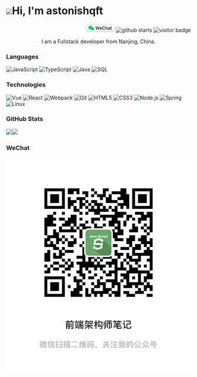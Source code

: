 # <img src="https://media.giphy.com/media/mGcNjsfWAjY5AEZNw6/giphy.gif" width="50">Hi, I'm astonishqft
<p align="right">
<a href="https://raw.githubusercontent.com/astonishqft/astonishqft/master/imgs/wechart_qr.jpeg"><img style="height: 22px" src="imgs/wechat.svg" alt="微信"></a>
<img style="height: 22px" src="https://img.shields.io/github/followers/astonishqft?label=follow&style=social" alt="github starts"/>
<img style="height: 22px" src="https://visitor-badge.laobi.icu/badge?page_id=astonishqft.visitor-badge&left_color=red&right_color=green&" alt="visitor badge"/>
</p>
  
<p align="center">I am a Fullstack developer from Nanjing, China. </p>

### Languages

![JavaScript](https://img.shields.io/badge/-JavaScript-000?&logo=JavaScript)
![TypeScript](https://img.shields.io/badge/-TypeScript-000?&logo=TypeScript)
![Java](https://img.shields.io/badge/-Java-000?&logo=Java&logoColor=007396)
![SQL](https://img.shields.io/badge/-SQL-000?&logo=MySQL)

### Technologies

![Vue](https://img.shields.io/badge/-Vue-000?&logo=Vue.js)
![React](https://img.shields.io/badge/-React-000?&logo=React)
![Webpack](https://img.shields.io/badge/-Webpack-000?&logo=webpack)
![Git](https://img.shields.io/badge/-git-000?&logo=git)
![HTML5](https://img.shields.io/badge/-Html5-000?&logo=Html5)
![CSS3](https://img.shields.io/badge/-Css3-000?&logo=Css3)
![Node.js](https://img.shields.io/badge/-Node.js-000?&logo=node.js)
![Spring](https://img.shields.io/badge/-Spring-000?&logo=Spring)
![Linux](https://img.shields.io/badge/-Linux-000?&logo=Linux)


### GitHub Stats

<a href="https://www.qifutao.com/"><img height="137px" src="https://github-readme-stats.vercel.app/api?username=astonishqft&hide_title=true&hide_border=true&show_icons=true&include_all_commits=true&count_private=true&line_height=21&text_color=000&icon_color=000&bg_color=0,ea6161,ffc64d,fffc4d,52fa5a&theme=graywhite" /><!-- wi*quL3fcV --><img height="137px" src="https://github-readme-stats.vercel.app/api/top-langs/?username=astonishqft&hide=html&hide_title=true&hide_border=true&layout=compact&langs_count=6&exclude_repo=comp426,Redventures-Movie-Quotes&text_color=000&icon_color=fff&bg_color=0,52fa5a,4dfcff,c64dff&theme=graywhite" /></a>

### WeChat

<img alt="" src="https://raw.githubusercontent.com/astonishqft/astonishqft/master/imgs/wechart_qr.jpeg" />
